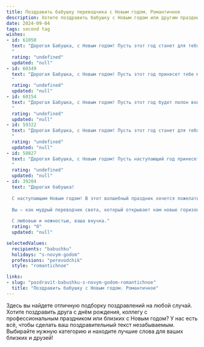 ```yaml
---
title: Поздравить бабушку переводчика с Новым годом. Романтичное
description: Хотите поздравить бабушку с Новым годом или другим праздником? Наш ИИ создаст незабываемое поздравление, а вы обязательно выделитесь среди других.  
date: 2024-09-04
tags: second tag
wishes:
- id: 61050
  text: "Дорогая Бабушка, с Новым годом! Пусть этот год станет для тебя сказочным путешествием в мир новых впечатлений, где каждый день будет соткан из ярких красок, а твоя душа, подобно переводу, будет легко переводить все сложности на язык радости и любви.
  "
  rating: "undefined"
  updated: "null"
- id: 60349
  text: "Дорогая Бабушка, с Новым годом! Пусть этот год принесет тебе множество счастливых мгновений, теплых встреч и волшебных переводов, которые будут звучать как песня.
  "
  rating: "undefined"
  updated: "null"
- id: 60154
  text: "Дорогая Бабушка, с Новым годом! Пусть этот год будет полон волшебных переводов - переводов душевных порывов на язык любви, переводов надежд на язык исполнения, переводов желаний на язык реальности.  Будьте здоровы, счастливы и окружены любовью, как прекрасными словами, которые Вы так умело переводите.
  "
  rating: "undefined"
  updated: "null"
- id: 59322
  text: "Дорогая Бабушка, с Новым годом! Пусть этот год станет для тебя прекрасной сказкой, наполненной счастьем, здоровьем и любовью. Пусть твои переводы всегда будут точны и красивы, а слова, которые ты даришь, приносят тепло и радость. Люблю тебя безмерно!
  "
  rating: "undefined"
  updated: "null"
- id: 58827
  text: "Дорогая Бабушка, с Новым годом! Пусть наступающий год принесет Вам столько же переводов, сколько добрых слов и тепла Вы дарите окружающим! Пусть каждый день будет наполнен новыми яркими красками мира, а любовь близких всегда греет Ваше сердце.
  "
  rating: "undefined"
  updated: "null"
- id: 39204
  text: "Дорогая бабушка!
  
  С наступающим Новым годом! В этот волшебный праздник хочется пожелать вам, чтобы каждый миг был наполнен теплом и радостью, как страницы любимой книги. Пусть в вашем сердце живёт любовь, а в доме царит уют и счастье.
  
  Вы — как мудрый переводчик света, который открывает нам новые горизонты. Спасибо за вашу заботу, поддержку и бесконечное вдохновение. Пусть в новом году сбудутся все мечты, а каждый день приносит только радость и улыбки.
  
  С любовью и нежностью, ваша внучка."
  rating: "0"
  updated: "null"

selectedValues:
  recipients: "babushku"
  holidays: "s-novym-godom"
  professions: "perevodchik"
  style: "romantichnoe"

links:
- slug: "pozdravit-babushku-s-novym-godom-romantichnoe"
  title: "Поздравить бабушку с Новым годом. Романтичное"
---
```


Здесь вы найдете отличную подборку поздравлений на любой случай. 
Хотите поздравить друга с днём рождения, коллегу с профессиональным праздником или близких с Новым годом? У нас есть всё, чтобы сделать ваш поздравительный текст незабываемым. Выбирайте нужную категорию и находите лучшие слова для ваших близких и друзей!
